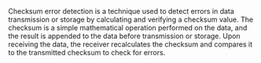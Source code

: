Checksum error detection is a technique used to detect errors in data transmission or storage by calculating and verifying a checksum value. The checksum is a simple mathematical operation performed on the data, and the result is appended to the data before transmission or storage. Upon receiving the data, the receiver recalculates the checksum and compares it to the transmitted checksum to check for errors.
